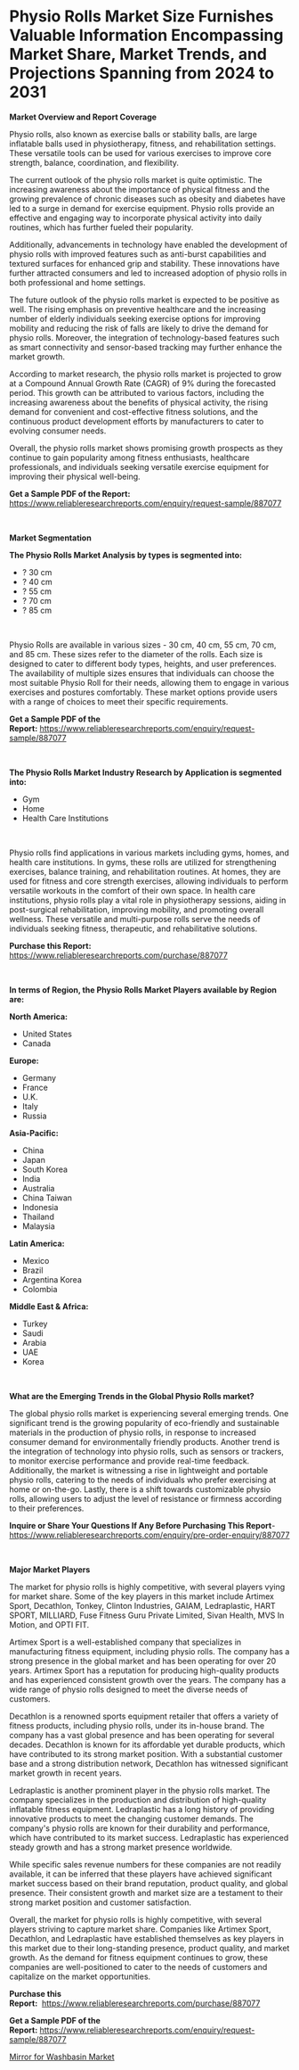 <p><h1>Physio Rolls Market Size Furnishes Valuable Information Encompassing Market Share, Market Trends, and Projections Spanning from 2024 to 2031</h1></p><p><strong>Market Overview and Report Coverage</strong></p>
<p><p>Physio rolls, also known as exercise balls or stability balls, are large inflatable balls used in physiotherapy, fitness, and rehabilitation settings. These versatile tools can be used for various exercises to improve core strength, balance, coordination, and flexibility.</p><p>The current outlook of the physio rolls market is quite optimistic. The increasing awareness about the importance of physical fitness and the growing prevalence of chronic diseases such as obesity and diabetes have led to a surge in demand for exercise equipment. Physio rolls provide an effective and engaging way to incorporate physical activity into daily routines, which has further fueled their popularity.</p><p>Additionally, advancements in technology have enabled the development of physio rolls with improved features such as anti-burst capabilities and textured surfaces for enhanced grip and stability. These innovations have further attracted consumers and led to increased adoption of physio rolls in both professional and home settings.</p><p>The future outlook of the physio rolls market is expected to be positive as well. The rising emphasis on preventive healthcare and the increasing number of elderly individuals seeking exercise options for improving mobility and reducing the risk of falls are likely to drive the demand for physio rolls. Moreover, the integration of technology-based features such as smart connectivity and sensor-based tracking may further enhance the market growth.</p><p>According to market research, the physio rolls market is projected to grow at a Compound Annual Growth Rate (CAGR) of 9% during the forecasted period. This growth can be attributed to various factors, including the increasing awareness about the benefits of physical activity, the rising demand for convenient and cost-effective fitness solutions, and the continuous product development efforts by manufacturers to cater to evolving consumer needs.</p><p>Overall, the physio rolls market shows promising growth prospects as they continue to gain popularity among fitness enthusiasts, healthcare professionals, and individuals seeking versatile exercise equipment for improving their physical well-being.</p></p>
<p><strong>Get a Sample PDF of the Report:</strong> <a href="https://www.reliableresearchreports.com/enquiry/request-sample/887077">https://www.reliableresearchreports.com/enquiry/request-sample/887077</a></p>
<p>&nbsp;</p>
<p><strong>Market Segmentation</strong></p>
<p><strong>The Physio Rolls Market Analysis by types is segmented into:</strong></p>
<p><ul><li>? 30 cm</li><li>? 40 cm</li><li>? 55 cm</li><li>? 70 cm</li><li>? 85 cm</li></ul></p>
<p>&nbsp;</p>
<p><p>Physio Rolls are available in various sizes - 30 cm, 40 cm, 55 cm, 70 cm, and 85 cm. These sizes refer to the diameter of the rolls. Each size is designed to cater to different body types, heights, and user preferences. The availability of multiple sizes ensures that individuals can choose the most suitable Physio Roll for their needs, allowing them to engage in various exercises and postures comfortably. These market options provide users with a range of choices to meet their specific requirements.</p></p>
<p><strong>Get a Sample PDF of the Report:</strong>&nbsp;<a href="https://www.reliableresearchreports.com/enquiry/request-sample/887077">https://www.reliableresearchreports.com/enquiry/request-sample/887077</a></p>
<p>&nbsp;</p>
<p><strong>The Physio Rolls Market Industry Research by Application is segmented into:</strong></p>
<p><ul><li>Gym</li><li>Home</li><li>Health Care Institutions</li></ul></p>
<p>&nbsp;</p>
<p><p>Physio rolls find applications in various markets including gyms, homes, and health care institutions. In gyms, these rolls are utilized for strengthening exercises, balance training, and rehabilitation routines. At homes, they are used for fitness and core strength exercises, allowing individuals to perform versatile workouts in the comfort of their own space. In health care institutions, physio rolls play a vital role in physiotherapy sessions, aiding in post-surgical rehabilitation, improving mobility, and promoting overall wellness. These versatile and multi-purpose rolls serve the needs of individuals seeking fitness, therapeutic, and rehabilitative solutions.</p></p>
<p><strong>Purchase this Report:</strong>&nbsp; <a href="https://www.reliableresearchreports.com/purchase/887077">https://www.reliableresearchreports.com/purchase/887077</a></p>
<p>&nbsp;</p>
<p><strong>In terms of Region, the Physio Rolls Market Players available by Region are:</strong></p>
<p>
    <p> <strong> North America: </strong>
        <ul>
            <li>United States</li>
            <li>Canada</li>
        </ul>
        </p> 
    <p> <strong> Europe: </strong>
        <ul>
            <li>Germany</li>
            <li>France</li>
            <li>U.K.</li>
            <li>Italy</li>
            <li>Russia</li>
        </ul>
        </p> 
    <p> <strong> Asia-Pacific: </strong>
        <ul>
            <li>China</li>
            <li>Japan</li>
            <li>South Korea</li>
            <li>India</li>
            <li>Australia</li>
            <li>China Taiwan</li>
            <li>Indonesia</li>
            <li>Thailand</li>
            <li>Malaysia</li>
        </ul>
        </p> 
    <p> <strong> Latin America: </strong>
        <ul>
            <li>Mexico</li>
            <li>Brazil</li>
            <li>Argentina Korea</li>
            <li>Colombia</li>
        </ul>
        </p> 
    <p> <strong> Middle East & Africa: </strong>
        <ul>
            <li>Turkey</li>
            <li>Saudi</li>
            <li>Arabia</li>
            <li>UAE</li>
            <li>Korea</li>
        </ul>
    </p>
    </p>
<p>&nbsp;</p>
<p><strong>What are the Emerging Trends in the Global Physio Rolls market?</strong></p>
<p><p>The global physio rolls market is experiencing several emerging trends. One significant trend is the growing popularity of eco-friendly and sustainable materials in the production of physio rolls, in response to increased consumer demand for environmentally friendly products. Another trend is the integration of technology into physio rolls, such as sensors or trackers, to monitor exercise performance and provide real-time feedback. Additionally, the market is witnessing a rise in lightweight and portable physio rolls, catering to the needs of individuals who prefer exercising at home or on-the-go. Lastly, there is a shift towards customizable physio rolls, allowing users to adjust the level of resistance or firmness according to their preferences.</p></p>
<p><strong>Inquire or Share Your Questions If Any Before Purchasing This Report</strong>- <a href="https://www.reliableresearchreports.com/enquiry/pre-order-enquiry/887077">https://www.reliableresearchreports.com/enquiry/pre-order-enquiry/887077</a></p>
<p>&nbsp;</p>
<p><strong>Major Market Players</strong></p>
<p><p>The market for physio rolls is highly competitive, with several players vying for market share. Some of the key players in this market include Artimex Sport, Decathlon, Tonkey, Clinton Industries, GAIAM, Ledraplastic, HART SPORT, MILLIARD, Fuse Fitness Guru Private Limited, Sivan Health, MVS In Motion, and OPTI FIT.</p><p>Artimex Sport is a well-established company that specializes in manufacturing fitness equipment, including physio rolls. The company has a strong presence in the global market and has been operating for over 20 years. Artimex Sport has a reputation for producing high-quality products and has experienced consistent growth over the years. The company has a wide range of physio rolls designed to meet the diverse needs of customers.</p><p>Decathlon is a renowned sports equipment retailer that offers a variety of fitness products, including physio rolls, under its in-house brand. The company has a vast global presence and has been operating for several decades. Decathlon is known for its affordable yet durable products, which have contributed to its strong market position. With a substantial customer base and a strong distribution network, Decathlon has witnessed significant market growth in recent years.</p><p>Ledraplastic is another prominent player in the physio rolls market. The company specializes in the production and distribution of high-quality inflatable fitness equipment. Ledraplastic has a long history of providing innovative products to meet the changing customer demands. The company's physio rolls are known for their durability and performance, which have contributed to its market success. Ledraplastic has experienced steady growth and has a strong market presence worldwide.</p><p>While specific sales revenue numbers for these companies are not readily available, it can be inferred that these players have achieved significant market success based on their brand reputation, product quality, and global presence. Their consistent growth and market size are a testament to their strong market position and customer satisfaction.</p><p>Overall, the market for physio rolls is highly competitive, with several players striving to capture market share. Companies like Artimex Sport, Decathlon, and Ledraplastic have established themselves as key players in this market due to their long-standing presence, product quality, and market growth. As the demand for fitness equipment continues to grow, these companies are well-positioned to cater to the needs of customers and capitalize on the market opportunities.</p></p>
<p><strong>Purchase this Report:</strong>&nbsp;&nbsp;<a href="https://www.reliableresearchreports.com/purchase/887077">https://www.reliableresearchreports.com/purchase/887077</a></p>
<p></p>
<p><strong>Get a Sample PDF of the Report:</strong>&nbsp;<a href="https://www.reliableresearchreports.com/enquiry/request-sample/887077">https://www.reliableresearchreports.com/enquiry/request-sample/887077</a></p>
<p><p><a href="https://github.com/NorbertYates/Market-Research-Report-List-2/blob/main/mirror-for-washbasin-market.md">Mirror for Washbasin Market</a></p></p>